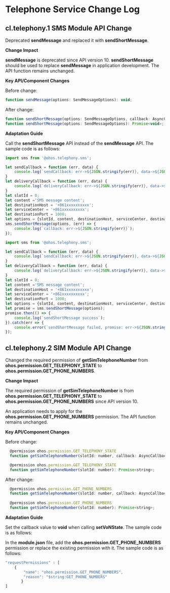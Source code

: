 # Telephone Service Change Log



## cl.telephony.1 SMS Module API Change

Deprecated **sendMessage** and replaced it with **sendShortMessage**.

**Change Impact**

**sendMessage** is deprecated since API version 10. **sendShortMessage** should be used to replace **sendMessage** in application development. The API function remains unchanged.

**Key API/Component Changes**

Before change:

```js
function sendMessage(options: SendMessageOptions): void;
```

After change:

```js
function sendShortMessage(options: SendMessageOptions, callback: AsyncCallback<void>): void;
function sendShortMessage(options: SendMessageOptions): Promise<void>;
```



**Adaptation Guide**

Call the **sendShortMessage** API instead of the **sendMessage** API. The sample code is as follows:

```js
import sms from '@ohos.telephony.sms';

let sendCallback = function (err, data) {
    console.log(`sendCallback: err->${JSON.stringify(err)}, data->${JSON.stringify(data)}`);
}
let deliveryCallback = function (err, data) {
    console.log(`deliveryCallback: err->${JSON.stringify(err)}, data->${JSON.stringify(data)}`);
}
let slotId = 0;
let content ='SMS message content';
let destinationHost = '+861xxxxxxxxxx';
let serviceCenter = '+861xxxxxxxxxx';
let destinationPort = 1000;
let options = {slotId, content, destinationHost, serviceCenter, destinationPort, sendCallback, deliveryCallback};
sms.sendShortMessage(options, (err) => {
    console.log(`callback: err->${JSON.stringify(err)}`);
});
```

```js
import sms from '@ohos.telephony.sms';

let sendCallback = function (err, data) {
    console.log(`sendCallback: err->${JSON.stringify(err)}, data->${JSON.stringify(data)}`);
}
let deliveryCallback = function (err, data) {
    console.log(`deliveryCallback: err->${JSON.stringify(err)}, data->${JSON.stringify(data)}`);
}
let slotId = 0;
let content ='SMS message content';
let destinationHost = '+861xxxxxxxxxx';
let serviceCenter = '+861xxxxxxxxxx';
let destinationPort = 1000;
let options = {slotId, content, destinationHost, serviceCenter, destinationPort, sendCallback, deliveryCallback};
let promise = sms.sendShortMessage(options);
promise.then(() => {
    console.log(`sendShortMessage success`);
}).catch(err => {
    console.error(`sendShortMessage failed, promise: err->${JSON.stringify(err)}`);
});

```

## cl.telephony.2 SIM Module API Change

Changed the required permission of **getSimTelephoneNumber** from **ohos.permission.GET_TELEPHONY_STATE** to **ohos.permission.GET_PHONE_NUMBERS**.

**Change Impact**

The required permission of **getSimTelephoneNumber** is from **ohos.permission.GET_TELEPHONY_STATE** to **ohos.permission.GET_PHONE_NUMBERS** since API version 10.

An application needs to apply for the **ohos.permission.GET_PHONE_NUMBERS** permission. The API function remains unchanged.

**Key API/Component Changes**

Before change:

```js
  @permission ohos.permission.GET_TELEPHONY_STATE
  function getSimTelephoneNumber(slotId: number, callback: AsyncCallback<string>): void;

  @permission ohos.permission.GET_TELEPHONY_STATE
  function getSimTelephoneNumber(slotId: number): Promise<string>;
```

After change:

```js
  @permission ohos.permission.GET_PHONE_NUMBERS
  function getSimTelephoneNumber(slotId: number, callback: AsyncCallback<string>): void;
  
  @permission ohos.permission.GET_PHONE_NUMBERS
  function getSimTelephoneNumber(slotId: number): Promise<string>;
```



**Adaptation Guide**

Set the callback value to **void** when calling **setVoNState**. The sample code is as follows:

In the **module.json** file, add the **ohos.permission.GET_PHONE_NUMBERS** permission or replace the existing permission with it. The sample code is as follows:

```js
"requestPermissions" : [
    {
        "name": "ohos.permission.GET_PHONE_NUMBERS",
        "reason": "$string:GET_PHONE_NUMBERS"
       }
]
```
